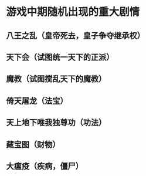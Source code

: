 # 游戏中期随机出现的重大剧情

## 八王之乱（皇帝死去，皇子争夺继承权）

## 天下会（试图统一天下的正派）

## 魔教（试图搅乱天下的魔教）

## 倚天屠龙（法宝）

## 天上地下唯我独尊功（功法）

## 藏宝图（财物）

## 大瘟疫（疾病，僵尸）

